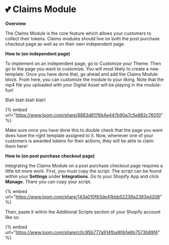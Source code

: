 # 💕 Claims Module

**Overview**

The Claims Module is the core feature which allows your customers to collect their tokens. Claims modules should live on both the post purchase checkout page as well as on their own independent page.

**How to (on independent page)**

To implement on an independent page, go to Customize your Theme. Then go to the page you want to customize. You will most likely to create a new template. Once you have done that, go ahead and add the Claims Module block. From here, you can customize the module to your liking. Note that the mp4 file you uploaded with your Digital Asset will be playing in the module- fun!

Blah blah blah blah!

{% embed url="https://www.loom.com/share/8883d8176b4e447b90a7c5e882c76010" %}

Make sure once you have done this to double check that the page you want does have the right template assigned to it. Now, whenever one of your customers is awarded tokens for their actions, they will be able to claim them here!

**How to (on  post purchase checkout page)**

Integrating the Claims Module on a post purchase checkout page requires a little bit more work. First, you must copy the script. The script can be found within your **Settings** under **Integrations**. Go to your Shopify App and click **Manage.** There you can copy your script.

{% embed url="https://www.loom.com/share/143a010f83de41bbb52239a2393ed208" %}

Then, paste it within the Additional Scripts section of your Shopify account like so.

{% embed url="https://www.loom.com/share/c0c95b777a914fba90b1e6b7573b89f4" %}
